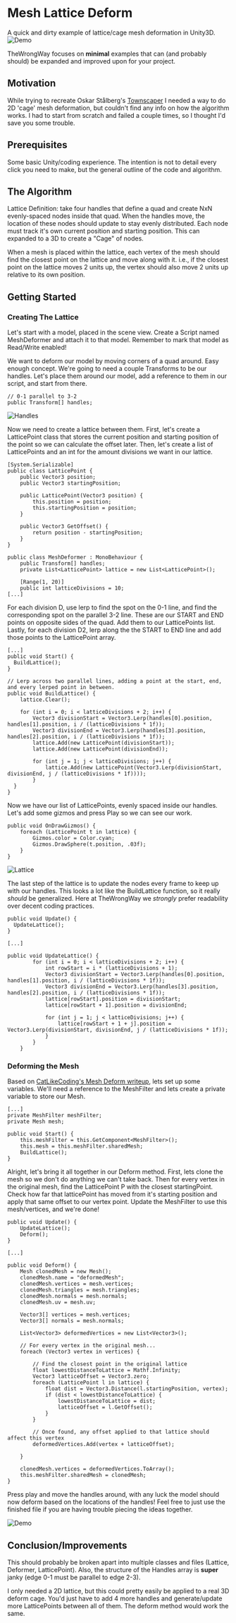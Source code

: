 # Mesh Lattice Deform
A quick and dirty example of lattice/cage mesh deformation in Unity3D.
![Demo](https://i.imgur.com/4Kce4Zg.gif)

TheWrongWay focuses on **minimal** examples that can (and probably should) be expanded and improved upon for your project.

## Motivation
While trying to recreate Oskar Stålberg's [Townscaper](https://store.steampowered.com/app/1291340/Townscaper/) I needed a way to do 2D 'cage' mesh deformation, but couldn't find any info on how the algorithm works. I had to start from scratch and failed a couple times, so I thought I'd save you some trouble.

## Prerequisites
Some basic Unity/coding experience. The intention is not to detail every click you need to make, but the general outline of the code and algorithm.

## The Algorithm
Lattice Definition: take four handles that define a quad and create NxN evenly-spaced nodes inside that quad. When the handles move, the location of these nodes should update to stay evenly distributed. Each node must track it's own current position and starting position. This can expanded to a 3D to create a "Cage" of nodes.

When a mesh is placed within the lattice, each vertex of the mesh should find the closest point on the lattice and move along with it. i.e., if the closest point on the lattice moves 2 units up, the vertex should also move 2 units up relative to its own position.

## Getting Started

### Creating The Lattice

Let's start with a model, placed in the scene view. Create a Script named MeshDeformer and attach it to that model. Remember to mark that model as Read/Write enabled!

We want to deform our model by moving corners of a quad around. Easy enough concept. We're going to need a couple Transforms to be our handles. Let's place them around our model, add a reference to them in our script, and start from there.

```
// 0-1 parallel to 3-2
public Transform[] handles;
```
![Handles](https://i.imgur.com/u60jYos.gif)

Now we need to create a lattice between them. First, let's create a LatticePoint class that stores the current position and starting position of the point so we can calculate the offset later. Then, let's create a list of LatticePoints and an int for the amount divisions we want in our lattice. 

```
[System.Serializable]
public class LatticePoint {
	public Vector3 position;
	public Vector3 startingPosition;

	public LatticePoint(Vector3 position) {
		this.position = position;
		this.startingPosition = position;
	}

	public Vector3 GetOffset() {
		return position - startingPosition;
	}
}

public class MeshDeformer : MonoBehaviour {
	public Transform[] handles;
	private List<LatticePoint> lattice = new List<LatticePoint>();

	[Range(1, 20)]
	public int latticeDivisions = 10;
[...]
```

For each division D, use lerp to find the spot on the 0-1 line, and find the corresponding spot on the parallel 3-2 line. These are our START and END points on opposite sides of the quad. Add them to our LatticePoints list. Lastly, for each division D2, lerp along the the START to END line and add those points to the LatticePoint array.

```
[...]
public void Start() {
  BuildLattice();
}
  
// Lerp across two parallel lines, adding a point at the start, end, and every lerped point in between.
public void BuildLattice() {
	lattice.Clear();

	for (int i = 0; i < latticeDivisions + 2; i++) {
		Vector3 divisionStart = Vector3.Lerp(handles[0].position, handles[1].position, i / (latticeDivisions * 1f));
		Vector3 divisionEnd = Vector3.Lerp(handles[3].position, handles[2].position, i / (latticeDivisions * 1f));
		lattice.Add(new LatticePoint(divisionStart));
		lattice.Add(new LatticePoint(divisionEnd));

		for (int j = 1; j < latticeDivisions; j++) {
			lattice.Add(new LatticePoint(Vector3.Lerp(divisionStart, divisionEnd, j / (latticeDivisions * 1f))));
		}
  }
}
```

Now we have our list of LatticePoints, evenly spaced inside our handles. Let's add some gizmos and press Play so we can see our work.
```
public void OnDrawGizmos() {
	foreach (LatticePoint t in lattice) {
		Gizmos.color = Color.cyan;
		Gizmos.DrawSphere(t.position, .03f);
	}
}
```

![Lattice](https://i.imgur.com/OvHs9zO.gif)

The last step of the lattice is to update the nodes every frame to keep up with our handles. This looks a lot like the BuildLattice function, so it really *should* be generalized. Here at TheWrongWay we *strongly* prefer readability over decent coding practices.

```
public void Update() {
  UpdateLattice();
}

[...]

public void UpdateLattice() {
		for (int i = 0; i < latticeDivisions + 2; i++) {
			int rowStart = i * (latticeDivisions + 1);
			Vector3 divisionStart = Vector3.Lerp(handles[0].position, handles[1].position, i / (latticeDivisions * 1f));
			Vector3 divisionEnd = Vector3.Lerp(handles[3].position, handles[2].position, i / (latticeDivisions * 1f));
			lattice[rowStart].position = divisionStart;
			lattice[rowStart + 1].position = divisionEnd;

			for (int j = 1; j < latticeDivisions; j++) {
				lattice[rowStart + 1 + j].position = Vector3.Lerp(divisionStart, divisionEnd, j / (latticeDivisions * 1f));
			}
		}
	}
```

### Deforming the Mesh
Based on [CatLikeCoding's Mesh Deform writeup](https://catlikecoding.com/unity/tutorials/mesh-deformation/), lets set up some variables. We'll need a reference to the MeshFilter and lets create a private variable to store our Mesh.

```
[...]
private MeshFilter meshFilter;
private Mesh mesh;

public void Start() {
	this.meshFilter = this.GetComponent<MeshFilter>();
	this.mesh = this.meshFilter.sharedMesh;
	BuildLattice();
}
 ```
Alright, let's bring it all together in our Deform method.
First, lets clone the mesh so we don't do anything we can't take back. Then for every vertex in the original mesh, find the LatticePoint P with the closest startingPoint. Check how far that latticePoint has moved from it's starting position and apply that same offset to our vertex point. Update the MeshFilter to use this mesh/vertices, and we're done!

```
public void Update() {
	UpdateLattice();
	Deform();
}

[...]

public void Deform() {
	Mesh clonedMesh = new Mesh();
	clonedMesh.name = "deformedMesh";
	clonedMesh.vertices = mesh.vertices;
	clonedMesh.triangles = mesh.triangles;
	clonedMesh.normals = mesh.normals;
	clonedMesh.uv = mesh.uv;

	Vector3[] vertices = mesh.vertices;
	Vector3[] normals = mesh.normals;

	List<Vector3> deformedVertices = new List<Vector3>();

	// For every vertex in the original mesh...
	foreach (Vector3 vertex in vertices) { 

		// Find the closest point in the original lattice
		float lowestDistanceToLattice = Mathf.Infinity;
		Vector3 latticeOffset = Vector3.zero;
		foreach (LatticePoint l in lattice) {
			float dist = Vector3.Distance(l.startingPosition, vertex);
			if (dist < lowestDistanceToLattice) {
				lowestDistanceToLattice = dist;
				latticeOffset = l.GetOffset();
			}
		}

		// Once found, any offset applied to that lattice should affect this vertex
		deformedVertices.Add(vertex + latticeOffset);
			
	}

	clonedMesh.vertices = deformedVertices.ToArray();
	this.meshFilter.sharedMesh = clonedMesh;
}
```
Press play and move the handles around, with any luck the model should now deform based on the locations of the handles! Feel free to just use the finished file if you are having trouble piecing the ideas together.

![Demo](https://i.imgur.com/4Kce4Zg.gif)

## Conclusion/Improvements
This should probably be broken apart into multiple classes and files (Lattice, Deformer, LatticePoint). Also, the structure of the Handles array is **super** janky (edge 0-1 must be parallel to edge 2-3). 

I only needed a 2D lattice, but this could pretty easily be applied to a real 3D deform cage. You'd just have to add 4 more handles and generate/update more LatticePoints between all of them. The deform method would work the same.


